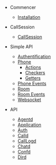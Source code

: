 - Commencer
  - [Installation](fr/start/install.md)

- CallSession
  - [CallSession](fr/callsession/callSession.md)

- Simple API
  - [Authentification](fr/simpleapi/auth.md)
  - [Phone](fr/simpleapi/phone.md)
    - [Actions](fr/simpleapi/phone/actions.md)
    - [Checkers](fr/simpleapi/phone/checkers.md)
    - [Getters](fr/simpleapi/phone/getters.md)
  - [Phone Events](fr/simpleapi/phoneEvents.md)
  - [Room](fr/simpleapi/room.md)
  - [Room Events](fr/simpleapi/roomEvents.md)
  - [Websocket](fr/simpleapi/websocket.md)

- API
  - [Agentd](fr/api/agentd.md)
  - [Application](fr/api/application.md)
  - [Auth](fr/api/auth.md)
  - [Calld](fr/api/calld.md)
  - [CallLogd](fr/api/calllogd.md)
  - [Chatd](fr/api/chatd.md)
  - [Confd](fr/api/confd.md)
  - [Dird](fr/api/dird.md)